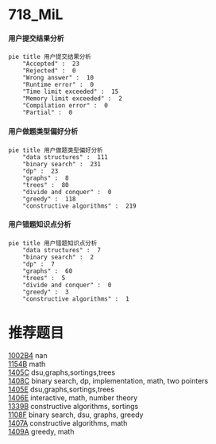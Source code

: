 # 718_MiL

<!-- tabs:start -->



#### **用户提交结果分析**

```mermaid
pie title 用户提交结果分析
    "Accepted" :  23
    "Rejected" :  0
    "Wrong answer" :  10
    "Runtime error" :  0
    "Time limit exceeded" :  15
    "Memory limit exceeded" :  2
    "Compilation error" :  0
    "Partial" :  0
```

#### **用户做题类型偏好分析**

```mermaid
pie title 用户做题类型偏好分析
    "data structures" :  111
    "binary search" :  231
    "dp" :  23
    "graphs" :  8
    "trees" :  80
    "divide and conquer" :  0
    "greedy" :  118
    "constructive algorithms" :  219
```
#### **用户错题知识点分析**

```mermaid
pie title 用户错题知识点分析
    "data structures" :  7
    "binary search" :  2
    "dp" :  7
    "graphs" :  60
    "trees" :  5
    "divide and conquer" :  0
    "greedy" :  3
    "constructive algorithms" :  1
```



<!-- tabs:end -->
# 推荐题目
[1002B4](https://codeforces.com/contest/1002B/problem/4)		nan		  
[1154B](https://codeforces.com/contest/1154/problem/B)		math		  
[1405C](https://codeforces.com/contest/1405/problem/C)		dsu,graphs,sortings,trees		  
[1408C](https://codeforces.com/contest/1408/problem/C)		binary search,
                        dp,
                        implementation,
                        math,
                        two pointers		  
[1405E](https://codeforces.com/contest/1405/problem/E)		dsu,graphs,sortings,trees		  
[1406E](https://codeforces.com/contest/1406/problem/E)		interactive,
                        math,
                        number theory		  
[1339B](https://codeforces.com/contest/1339/problem/B)		constructive algorithms,
                        sortings		  
[1108F](https://codeforces.com/contest/1108/problem/F)		binary search,
                        dsu,
                        graphs,
                        greedy		  
[1407A](https://codeforces.com/contest/1407/problem/A)		constructive algorithms,
                        math		  
[1409A](https://codeforces.com/contest/1409/problem/A)		greedy,
                        math		  
